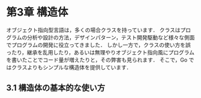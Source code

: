 # 第3章 構造体
オブジェクト指向型言語は，多くの場合クラスを持っています．
クラスはプログラムの分析や設計の方法，デザインパターン，テスト開発駆動など様々な側面でプログラムの開発に役立ってきました．
しかし一方で，クラスの使い方を誤ったり，継承を乱用したり，あるいは無理やりオブジェクト指向風にプログラムを書いたことでコード量が増えたりと，その弊害も見られます．
そこで，Go ではクラスよりもシンプルな構造体を提供しています．

## 3.1 構造体の基本的な使い方